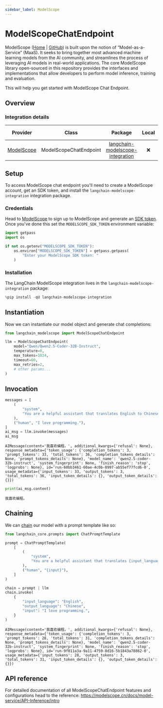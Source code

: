 ```yaml
---
sidebar_label: ModelScope
---
```


# ModelScopeChatEndpoint


ModelScope ([Home](https://www.modelscope.cn/) | [GitHub](https://github.com/modelscope/modelscope)) is built upon the notion of “Model-as-a-Service” (MaaS). It seeks to bring together most advanced machine learning models from the AI community, and streamlines the process of leveraging AI models in real-world applications. The core ModelScope library open-sourced in this repository provides the interfaces and implementations that allow developers to perform model inference, training and evaluation. 

This will help you get started with ModelScope Chat Endpoint.


## Overview
### Integration details

|Provider| Class | Package | Local | Serializable | Package downloads | Package latest |
|:---:|:---:|:---:|:---:|:---:|:---:|:---:|
|[ModelScope](/oss/integrations/providers/modelscope/)| ModelScopeChatEndpoint | [langchain-modelscope-integration](https://pypi.org/project/langchain-modelscope-integration/) | ❌ | ❌ | ![PyPI - Downloads](https://img.shields.io/pypi/dm/langchain-modelscope-integration?style=flat-square&label=%20) | ![PyPI - Version](https://img.shields.io/pypi/v/langchain-modelscope-integration?style=flat-square&label=%20) |


## Setup

To access ModelScope chat endpoint you'll need to create a ModelScope account, get an SDK token, and install the `langchain-modelscope-integration` integration package.

### Credentials

Head to [ModelScope](https://modelscope.cn/) to sign up to ModelScope and generate an [SDK token](https://modelscope.cn/my/myaccesstoken). Once you've done this set the `MODELSCOPE_SDK_TOKEN` environment variable:



```python
import getpass
import os

if not os.getenv("MODELSCOPE_SDK_TOKEN"):
    os.environ["MODELSCOPE_SDK_TOKEN"] = getpass.getpass(
        "Enter your ModelScope SDK token: "
    )
```

### Installation

The LangChain ModelScope integration lives in the `langchain-modelscope-integration` package:


```python
%pip install -qU langchain-modelscope-integration
```

## Instantiation

Now we can instantiate our model object and generate chat completions:



```python
from langchain_modelscope import ModelScopeChatEndpoint

llm = ModelScopeChatEndpoint(
    model="Qwen/Qwen2.5-Coder-32B-Instruct",
    temperature=0,
    max_tokens=1024,
    timeout=60,
    max_retries=2,
    # other params...
)
```

## Invocation



```python
messages = [
    (
        "system",
        "You are a helpful assistant that translates English to Chinese. Translate the user sentence.",
    ),
    ("human", "I love programming."),
]
ai_msg = llm.invoke(messages)
ai_msg
```



```output
AIMessage(content='我喜欢编程。', additional_kwargs={'refusal': None}, response_metadata={'token_usage': {'completion_tokens': 3, 'prompt_tokens': 33, 'total_tokens': 36, 'completion_tokens_details': None, 'prompt_tokens_details': None}, 'model_name': 'qwen2.5-coder-32b-instruct', 'system_fingerprint': None, 'finish_reason': 'stop', 'logprobs': None}, id='run-60bb3461-60ae-4c0b-8997-ab55ef77fcd6-0', usage_metadata={'input_tokens': 33, 'output_tokens': 3, 'total_tokens': 36, 'input_token_details': {}, 'output_token_details': {}})
```



```python
print(ai_msg.content)
```
```output
我喜欢编程。
```
## Chaining

We can [chain](/oss/how-to/sequence/) our model with a prompt template like so:



```python
from langchain_core.prompts import ChatPromptTemplate

prompt = ChatPromptTemplate(
    [
        (
            "system",
            "You are a helpful assistant that translates {input_language} to {output_language}.",
        ),
        ("human", "{input}"),
    ]
)

chain = prompt | llm
chain.invoke(
    {
        "input_language": "English",
        "output_language": "Chinese",
        "input": "I love programming.",
    }
)
```



```output
AIMessage(content='我喜欢编程。', additional_kwargs={'refusal': None}, response_metadata={'token_usage': {'completion_tokens': 3, 'prompt_tokens': 28, 'total_tokens': 31, 'completion_tokens_details': None, 'prompt_tokens_details': None}, 'model_name': 'qwen2.5-coder-32b-instruct', 'system_fingerprint': None, 'finish_reason': 'stop', 'logprobs': None}, id='run-9f011a3a-9a11-4759-8d16-5b1843a78862-0', usage_metadata={'input_tokens': 28, 'output_tokens': 3, 'total_tokens': 31, 'input_token_details': {}, 'output_token_details': {}})
```


## API reference

For detailed documentation of all ModelScopeChatEndpoint features and configurations head to the reference: https://modelscope.cn/docs/model-service/API-Inference/intro
